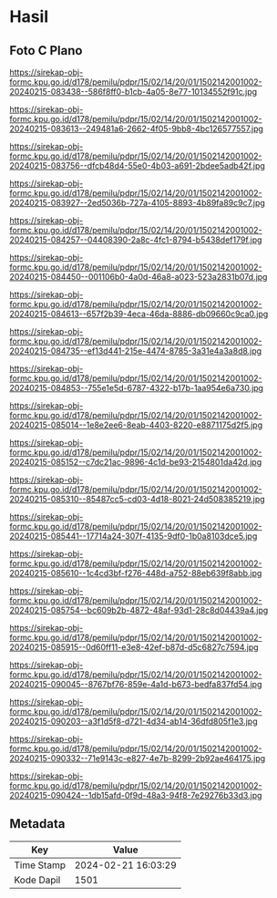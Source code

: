 # Hasil

## Foto C Plano

https://sirekap-obj-formc.kpu.go.id/d178/pemilu/pdpr/15/02/14/20/01/1502142001002-20240215-083438--586f8ff0-b1cb-4a05-8e77-10134552f91c.jpg

https://sirekap-obj-formc.kpu.go.id/d178/pemilu/pdpr/15/02/14/20/01/1502142001002-20240215-083613--249481a6-2662-4f05-9bb8-4bc126577557.jpg

https://sirekap-obj-formc.kpu.go.id/d178/pemilu/pdpr/15/02/14/20/01/1502142001002-20240215-083756--dfcb48d4-55e0-4b03-a691-2bdee5adb42f.jpg

https://sirekap-obj-formc.kpu.go.id/d178/pemilu/pdpr/15/02/14/20/01/1502142001002-20240215-083927--2ed5036b-727a-4105-8893-4b89fa89c9c7.jpg

https://sirekap-obj-formc.kpu.go.id/d178/pemilu/pdpr/15/02/14/20/01/1502142001002-20240215-084257--04408390-2a8c-4fc1-8794-b5438def179f.jpg

https://sirekap-obj-formc.kpu.go.id/d178/pemilu/pdpr/15/02/14/20/01/1502142001002-20240215-084450--001106b0-4a0d-46a8-a023-523a2831b07d.jpg

https://sirekap-obj-formc.kpu.go.id/d178/pemilu/pdpr/15/02/14/20/01/1502142001002-20240215-084613--657f2b39-4eca-46da-8886-db09660c9ca0.jpg

https://sirekap-obj-formc.kpu.go.id/d178/pemilu/pdpr/15/02/14/20/01/1502142001002-20240215-084735--ef13d441-215e-4474-8785-3a31e4a3a8d8.jpg

https://sirekap-obj-formc.kpu.go.id/d178/pemilu/pdpr/15/02/14/20/01/1502142001002-20240215-084853--755e1e5d-6787-4322-b17b-1aa954e6a730.jpg

https://sirekap-obj-formc.kpu.go.id/d178/pemilu/pdpr/15/02/14/20/01/1502142001002-20240215-085014--1e8e2ee6-8eab-4403-8220-e8871175d2f5.jpg

https://sirekap-obj-formc.kpu.go.id/d178/pemilu/pdpr/15/02/14/20/01/1502142001002-20240215-085152--c7dc21ac-9896-4c1d-be93-2154801da42d.jpg

https://sirekap-obj-formc.kpu.go.id/d178/pemilu/pdpr/15/02/14/20/01/1502142001002-20240215-085310--85487cc5-cd03-4d18-8021-24d508385219.jpg

https://sirekap-obj-formc.kpu.go.id/d178/pemilu/pdpr/15/02/14/20/01/1502142001002-20240215-085441--17714a24-307f-4135-9df0-1b0a8103dce5.jpg

https://sirekap-obj-formc.kpu.go.id/d178/pemilu/pdpr/15/02/14/20/01/1502142001002-20240215-085610--1c4cd3bf-f276-448d-a752-88eb639f8abb.jpg

https://sirekap-obj-formc.kpu.go.id/d178/pemilu/pdpr/15/02/14/20/01/1502142001002-20240215-085754--bc609b2b-4872-48af-93d1-28c8d04439a4.jpg

https://sirekap-obj-formc.kpu.go.id/d178/pemilu/pdpr/15/02/14/20/01/1502142001002-20240215-085915--0d60ff11-e3e8-42ef-b87d-d5c6827c7594.jpg

https://sirekap-obj-formc.kpu.go.id/d178/pemilu/pdpr/15/02/14/20/01/1502142001002-20240215-090045--8767bf76-859e-4a1d-b673-bedfa837fd54.jpg

https://sirekap-obj-formc.kpu.go.id/d178/pemilu/pdpr/15/02/14/20/01/1502142001002-20240215-090203--a3f1d5f8-d721-4d34-ab14-36dfd805f1e3.jpg

https://sirekap-obj-formc.kpu.go.id/d178/pemilu/pdpr/15/02/14/20/01/1502142001002-20240215-090332--71e9143c-e827-4e7b-8299-2b92ae464175.jpg

https://sirekap-obj-formc.kpu.go.id/d178/pemilu/pdpr/15/02/14/20/01/1502142001002-20240215-090424--1db15afd-0f9d-48a3-94f8-7e29276b33d3.jpg


## Metadata

| Key        | Value               |
| ---------- | ------------------- |
| Time Stamp | 2024-02-21 16:03:29 |
| Kode Dapil | 1501                |



